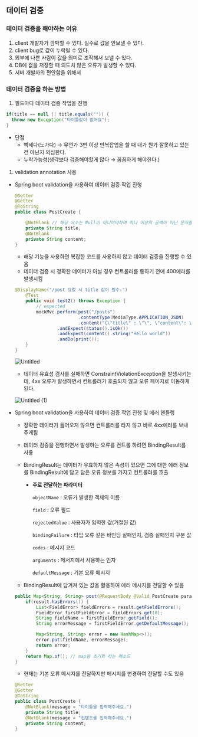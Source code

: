## 데이터 검증

### 데이터 검증을 해야하는 이유

1. client 개발자가 깜박할 수 있다. 실수로 값을 안보낼 수 있다.
2. client bug로 값이 누락될 수 있다.
3. 외부에 나쁜 사람이 값을 의미로 조작해서 보낼 수 있다.
4. DB에 값을 저장할 때 의도치 않은 오류가 발생할 수 있다.
5. 서버 개발자의 편안함을 위해서

### 데이터 검증을 하는 방법

1. 필드마다 데이터 검증 작업을 진행

```java
if(title == null || title.equals("")) {
  throw new Exception("타이틀값이 없어요");
}
```

- 단점
    - 빡세다(노가다) → 무언가 3번 이상 반복잡업을 할 때 내가 뭔가 잘못하고 있는건 아닌지 의심한다.
    - 누락가능성(생각보다 검증해야할게 많다 → 꼼꼼하게 해야한다.)
1. validation annotation 사용
- Spring boot validation을 사용하여 데이터 검증 작업 진행
    
    ```java
    @Setter
    @Getter
    @ToString
    public class PostCreate {
    
        @NotBlank // 해당 요소는 Null이 아니어야하며 하나 이상의 공백이 아닌 문자를 포함해야한다.
        private String title;
        @NotBlank
        private String content;
    }
    ```
    
    - 해당 기능을 사용하면 복잡한 코드를 사용하지 않고 데이터 검증을 진행할 수 있음
    - 데이터 검증 시 정확한 데이터가 아닐 경우 컨트롤러를 통하기 전에 400에러를 발생시킴
    
    ```java
    @DisplayName("/post 요청 시 title 값이 필수.")
        @Test
        public void test2() throws Exception {
            // expected
            mockMvc.perform(post("/posts")
                            .contentType(MediaType.APPLICATION_JSON)
                            .content("{\"title\" : \"\", \"content\": \"내용입니다.\"}"))
                    .andExpect(status().isOk())
                    .andExpect(content().string("Hello world"))
                    .andDo(print());
        }
    }
    ```
    
    ![Untitled](https://github.com/juhwan-Ki/TIL/assets/87765888/4c6a4e69-3357-4743-835c-f78049ccbc65)
    
    - 데이터 유효성 검사를 실패하면 ConstraintViolationException을 발생시키는데, 4xx 오류가 발생하면서 컨트롤러가 호출되지 않고 오류 페이지로 이동하게 된다.
    
    ![Untitled (1)](https://github.com/juhwan-Ki/TIL/assets/87765888/4ed9196c-14ff-4728-900a-946229bcbe97)
    
- Spring boot validation을 사용하여 데이터 검증 작업 진행 및 에러 핸들링
    - 정확한 데이터가 들어오지 않으면 컨트롤러를 타지 않고 바로 4xx에러를 보내주게됨
    - 데이터 검증을 진행하면서 발생하는 오류를 컨트롤 하려면 BindingResult를 사용
    - BindingResult는 데이터가 유효하지 않은 속성이 있으면 그에 대한 에러 정보를 BindingResult에 담고 담은 오류 정보를 가지고 컨트롤러를 호출
        - **주로 전달하는 파라미터**
            
            `objectName` : 오류가 발생한 객체의 이름
            
            `field` : 오류 필드
            
            `rejectedValue` : 사용자가 입력한 값(거절된 값)
            
            `bindingFailure` : 타입 오류 같은 바인딩 실패인지, 검증 실패인지 구분 값
            
            `codes` : 메시지 코드
            
            `arguments` : 메서지에서 사용하는 인자
            
            `defaultMessage` : 기본 오류 메시지
            
    - BindingResult에 담겨져 있는 값을 활용하여 에러 메시지를 전달할 수 있음
    
    ```java
    public Map<String, String> post(@RequestBody @Valid PostCreate params, BindingResult result) throws Exception {
        if(result.hasErrors()) {
            List<FieldError> fieldErrors = result.getFieldErrors();
            FieldError firstFieldError = fieldErrors.get(0);
            String fieldName = firstFieldError.getField();
            String errorMessage = firstFieldError.getDefaultMessage();
    
            Map<String, String> error = new HashMap<>();
            error.put(fieldName, errorMessage);
            return error;
        }
        return Map.of(); // map을 초기화 하는 메소드
    }
    ```
    
    - 현재는 기본 오류 메시지를 전달하지만 메시지를 변경하여 전달할 수도 있음
    
    ```java
    @Setter
    @Getter
    @ToString
    public class PostCreate {
        @NotBlank(message = "타이틀을 입력해주세요.")
        private String title;
        @NotBlank(message = "컨텐츠를 입력해주세요.")
        private String content;
    }
    ```